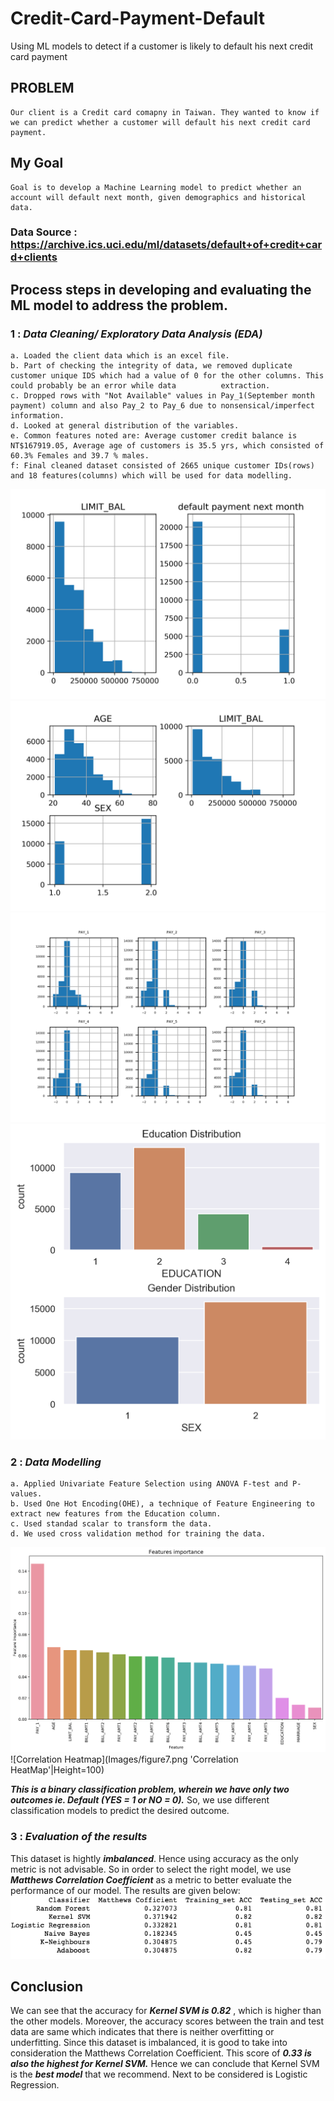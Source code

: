 # Credit-Card-Payment-Default
Using ML models to detect if a customer is likely to default his next credit card payment
## PROBLEM 
    Our client is a Credit card comapny in Taiwan. They wanted to know if we can predict whether a customer will default his next credit card payment.
## My Goal
    Goal is to develop a Machine Learning model to predict whether an account will default next month, given demographics and historical data.  
### Data Source : https://archive.ics.uci.edu/ml/datasets/default+of+credit+card+clients
## Process steps in developing and evaluating the ML model to address the problem.
### 1 : ___Data Cleaning/ Exploratory Data Analysis (EDA)___
    a. Loaded the client data which is an excel file.
    b. Part of checking the integrity of data, we removed duplicate customer unique IDS which had a value of 0 for the other columns. This could probably be an error while data          extraction.
    c. Dropped rows with "Not Available" values in Pay_1(September month payment) column and also Pay_2 to Pay_6 due to nonsensical/imperfect information.
    d. Looked at general distribution of the variables.
    e. Common features noted are: Average customer credit balance is NT$167919.05, Average age of customers is 35.5 yrs, which consisted of 60.3% Females and 39.7 % males.
    f: Final cleaned dataset consisted of 2665 unique customer IDs(rows) and 18 features(columns) which will be used for data modelling.
![Distribution of Limit_bal and Default payment next month columns](Images/figure1.png 'Distribution of Limit_bal and Default payment next month columns')
![Distribution Plots](Images/figure2.png 'Distribution plots')
![Distribution plots of Payments](Images/figure3.png 'Distribution plots of Payments')
![Distribution of Education and SEX](Images/figure4.png 'Dsitribution plots of Education and Sex')
### 2 : ___Data Modelling___
    a. Applied Univariate Feature Selection using ANOVA F-test and P-values.
    b. Used One Hot Encoding(OHE), a technique of Feature Engineering to extract new features from the Education column.
    c. Used standad scalar to transform the data.
    d. We used cross validation method for training the data.
    
!['Feature Importance'](Images/figure6.png 'Feature importance')
![Correlation Heatmap](Images/figure7.png 'Correlation HeatMap'|Height=100)




___***This is a binary classification problem, wherein we have only two outcomes ie. Default (YES = 1 or NO = 0).***___  So, we use different classification models to predict the desired outcome.




### 3 : ___Evaluation of the results___
   This dataset is hightly ***imbalanced***. Hence using accuracy as the only metric is not advisable. So in order to select the right model, we use ***Matthews Correlation          Coefficient*** as a metric to better evaluate the performance of our model. The results are given below:
![Evaluation Results](Images/figure8.png)

## Conclusion
   We can see that the accuracy for ***Kernel SVM is 0.82*** , which is higher than the other models. Moreover, the accuracy scores between the train and test data are same which    indicates that there is neither overfitting or underfitting. Since this dataset is imbalanced, it is good to take into consideration the Matthews Correlation Coefficient. This    score of ***0.33 is also the highest for Kernel SVM.*** Hence we can conclude that Kernel SVM is the ***best model*** that we recommend. Next to be considered is Logistic          Regression.
